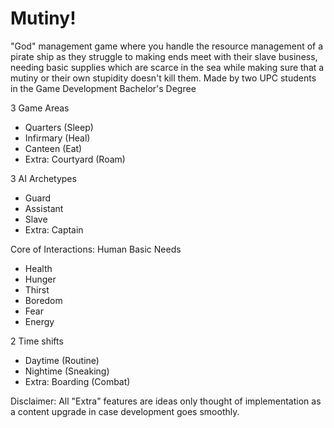 # Mutiny!
"God" management game where you handle the resource management of a pirate ship as they struggle to making ends meet with their slave business, needing basic supplies which are scarce in the sea while making sure that a mutiny or their own stupidity doesn't kill them. Made by two UPC students in the Game Development Bachelor's Degree

3 Game Areas
* Quarters (Sleep)
* Infirmary (Heal)
* Canteen (Eat)
* Extra: Courtyard (Roam)

3 AI Archetypes
* Guard
* Assistant
* Slave
* Extra: Captain

Core of Interactions: Human Basic Needs
* Health
* Hunger
* Thirst
* Boredom
* Fear
* Energy

2 Time shifts
* Daytime (Routine)
* Nightime (Sneaking)
* Extra: Boarding (Combat)

Disclaimer: All "Extra" features are ideas only thought of implementation as a content upgrade in case development goes smoothly.
